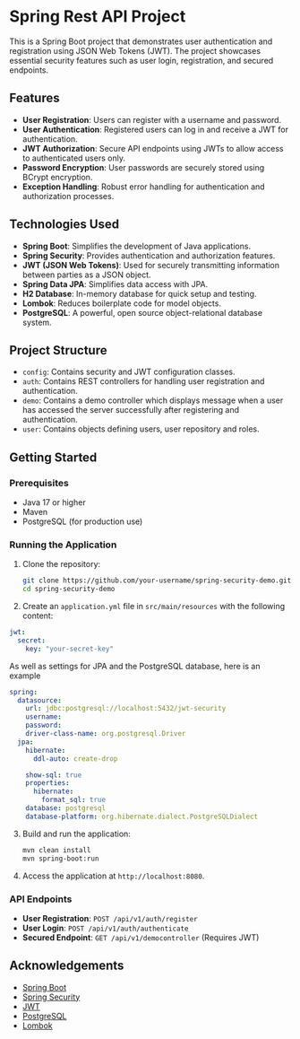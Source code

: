 # Spring Rest API Project

This is a Spring Boot project that demonstrates user authentication and registration using JSON Web Tokens (JWT). The project showcases essential security features such as user login, registration, and secured endpoints.

## Features

- **User Registration**: Users can register with a username and password.
- **User Authentication**: Registered users can log in and receive a JWT for authentication.
- **JWT Authorization**: Secure API endpoints using JWTs to allow access to authenticated users only.
- **Password Encryption**: User passwords are securely stored using BCrypt encryption.
- **Exception Handling**: Robust error handling for authentication and authorization processes.

## Technologies Used

- **Spring Boot**: Simplifies the development of Java applications.
- **Spring Security**: Provides authentication and authorization features.
- **JWT (JSON Web Tokens)**: Used for securely transmitting information between parties as a JSON object.
- **Spring Data JPA**: Simplifies data access with JPA.
- **H2 Database**: In-memory database for quick setup and testing.
- **Lombok**: Reduces boilerplate code for model objects.
- **PostgreSQL**: A powerful, open source object-relational database system.

## Project Structure

- `config`: Contains security and JWT configuration classes.
- `auth`: Contains REST controllers for handling user registration and authentication.
- `demo`: Contains a demo controller which displays message when a user has accessed the server successfully after registering and authentication.
- `user`: Contains objects defining users, user repository and roles.

## Getting Started

### Prerequisites

- Java 17 or higher
- Maven
- PostgreSQL (for production use)

### Running the Application

1. Clone the repository:
    ```sh
    git clone https://github.com/your-username/spring-security-demo.git
    cd spring-security-demo
    ```

2. Create an `application.yml` file in `src/main/resources` with the following content:

```yaml
jwt:
  secret:
    key: "your-secret-key"
```
As well as settings for JPA and the PostgreSQL database, here is an example
```yaml
spring:
  datasource:
    url: jdbc:postgresql://localhost:5432/jwt-security
    username:
    password:
    driver-class-name: org.postgresql.Driver
  jpa:
    hibernate:
      ddl-auto: create-drop

    show-sql: true
    properties:
      hibernate:
        format_sql: true
    database: postgresql
    database-platform: org.hibernate.dialect.PostgreSQLDialect
```

3. Build and run the application:
    ```sh
    mvn clean install
    mvn spring-boot:run
    ```

4. Access the application at `http://localhost:8080`.

### API Endpoints

- **User Registration**: `POST /api/v1/auth/register`
- **User Login**: `POST /api/v1/auth/authenticate`
- **Secured Endpoint**: `GET /api/v1/democontroller` (Requires JWT)


## Acknowledgements

- [Spring Boot](https://spring.io/projects/spring-boot)
- [Spring Security](https://spring.io/projects/spring-security)
- [JWT](https://jwt.io/)
- [PostgreSQL](https://www.postgresql.org/)
- [Lombok](https://projectlombok.org/)

